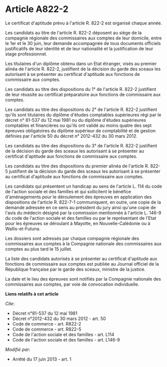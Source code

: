 # Article A822-2

Le certificat d'aptitude prévu à l'article R. 822-2 est organisé chaque année. 

Les candidats au titre de l'article R. 822-2 déposent au siège de la compagnie régionale des commissaires aux comptes de leur
domicile, entre le 1er et le 30 juin, leur demande accompagnée de tous documents officiels justificatifs de leur identité et
de leur nationalité et la justification de leur stage professionnel. 

Les titulaires d'un diplôme obtenu dans un Etat étranger, visés au premier alinéa de l'article R. 822-2, justifient de la
décision du garde des sceaux les autorisant à se présenter au certificat d'aptitude aux fonctions de commissaire aux
comptes. 

Les candidats au titre des dispositions du 1° de l'article R. 822-2 justifient de leur réussite au certificat préparatoire
aux fonctions de commissaire aux comptes. 

Les candidats au titre des dispositions du 2° de l'article R. 822-2 justifient qu'ils sont titulaires du diplôme d'études
comptables supérieures régi par le décret n° 81-537 du 12 mai 1981 ou du diplôme d'études supérieures comptables et
financières ou qu'ils ont validé au moins quatre des sept épreuves obligatoires du diplôme supérieur de comptabilité et de
gestion définies par l'article 50 du décret n° 2012-432 du 30 mars 2012. 

Les candidats au titre des dispositions du 3° de l'article R. 822-2 justifient de la décision du garde des sceaux les
autorisant à se présenter au certificat d'aptitude aux fonctions de commissaire aux comptes. 

Les candidats au titre des dispositions du premier alinéa de l'article R. 822-5 justifient de la décision du garde des sceaux
les autorisant à se présenter au certificat d'aptitude aux fonctions de commissaire aux comptes. 

Les candidats qui présentent un handicap au sens de l'article L. 114 du code de l'action sociale et des familles et qui
sollicitent le bénéfice d'aménagements pour le déroulement des épreuves en application des dispositions de l'article R.
822-7-1 communiquent, en outre, une copie de la demande adressée en ce sens au président du jury ainsi qu'une copie de l'avis
du médecin désigné par la commission mentionnée à l'article L. 146-9 du code de l'action sociale et des familles ou par le
représentant de l'Etat pour les épreuves se déroulant à Mayotte, en Nouvelle-Calédonie ou à Wallis-et-Futuna. 

Les dossiers sont adressés par chaque compagnie régionale des commissaires aux comptes à la Compagnie nationale des
commissaires aux comptes au plus tard le 15 juillet. 

La liste des candidats autorisés à se présenter au certificat d'aptitude aux fonctions de commissaire aux comptes est publiée
au Journal officiel de la République française par le garde des sceaux, ministre de la justice. 

La date et le lieu des épreuves sont notifiés par la Compagnie nationale des commissaires aux comptes, par voie de
convocation individuelle.

**Liens relatifs à cet article**

_Cite_:

  - Décret n°81-537 du 12 mai 1981
  - Décret n°2012-432  du 30 mars 2012 - art. 50
  - Code de commerce - art. R822-2
  - Code de commerce - art. R822-5
  - Code de l'action sociale et des familles - art. L114
  - Code de l'action sociale et des familles - art. L146-9

_Modifié par_:

  - Arrêté du 17 juin 2013 - art. 1
